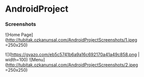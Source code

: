 # AndroidProject

### Screenshots

![Home Page](http://tubitak.ozkanunsal.com/AndroidProjectScreenshots/1.jpeg =250x250)

![](https://gyazo.com/eb5c5741b6a9a16c692170a41a49c858.png | width=100)
![Menu](http://tubitak.ozkanunsal.com/AndroidProjectScreenshots/2.jpeg =250x250)

